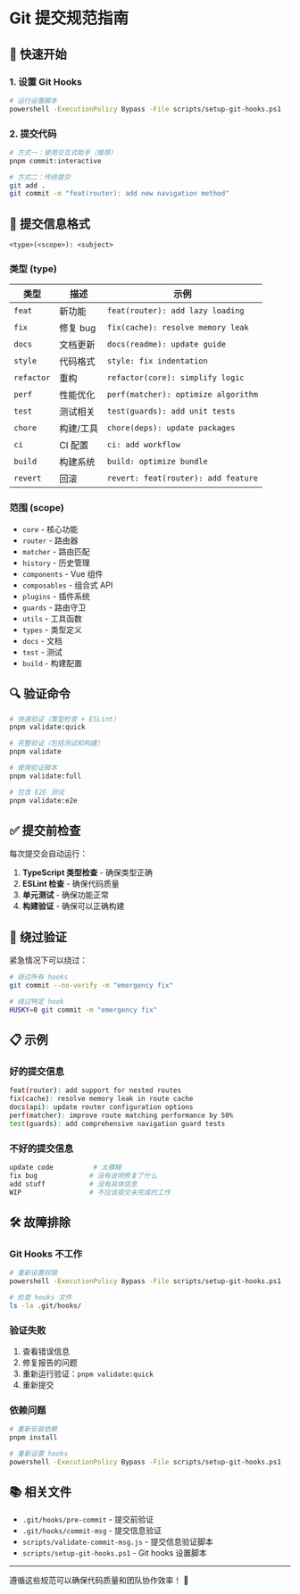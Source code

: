 # Git 提交规范指南

## 🎯 快速开始

### 1. 设置 Git Hooks

```bash
# 运行设置脚本
powershell -ExecutionPolicy Bypass -File scripts/setup-git-hooks.ps1
```

### 2. 提交代码

```bash
# 方式一：使用交互式助手（推荐）
pnpm commit:interactive

# 方式二：传统提交
git add .
git commit -m "feat(router): add new navigation method"
```

## 📝 提交信息格式

```
<type>(<scope>): <subject>
```

### 类型 (type)

| 类型       | 描述      | 示例                                |
| ---------- | --------- | ----------------------------------- |
| `feat`     | 新功能    | `feat(router): add lazy loading`    |
| `fix`      | 修复 bug  | `fix(cache): resolve memory leak`   |
| `docs`     | 文档更新  | `docs(readme): update guide`        |
| `style`    | 代码格式  | `style: fix indentation`            |
| `refactor` | 重构      | `refactor(core): simplify logic`    |
| `perf`     | 性能优化  | `perf(matcher): optimize algorithm` |
| `test`     | 测试相关  | `test(guards): add unit tests`      |
| `chore`    | 构建/工具 | `chore(deps): update packages`      |
| `ci`       | CI 配置   | `ci: add workflow`                  |
| `build`    | 构建系统  | `build: optimize bundle`            |
| `revert`   | 回滚      | `revert: feat(router): add feature` |

### 范围 (scope)

- `core` - 核心功能
- `router` - 路由器
- `matcher` - 路由匹配
- `history` - 历史管理
- `components` - Vue 组件
- `composables` - 组合式 API
- `plugins` - 插件系统
- `guards` - 路由守卫
- `utils` - 工具函数
- `types` - 类型定义
- `docs` - 文档
- `test` - 测试
- `build` - 构建配置

## 🔍 验证命令

```bash
# 快速验证（类型检查 + ESLint）
pnpm validate:quick

# 完整验证（包括测试和构建）
pnpm validate

# 使用验证脚本
pnpm validate:full

# 包含 E2E 测试
pnpm validate:e2e
```

## ✅ 提交前检查

每次提交会自动运行：

1. **TypeScript 类型检查** - 确保类型正确
2. **ESLint 检查** - 确保代码质量
3. **单元测试** - 确保功能正常
4. **构建验证** - 确保可以正确构建

## 🚫 绕过验证

紧急情况下可以绕过：

```bash
# 绕过所有 hooks
git commit --no-verify -m "emergency fix"

# 绕过特定 hook
HUSKY=0 git commit -m "emergency fix"
```

## 📋 示例

### 好的提交信息

```bash
feat(router): add support for nested routes
fix(cache): resolve memory leak in route cache
docs(api): update router configuration options
perf(matcher): improve route matching performance by 50%
test(guards): add comprehensive navigation guard tests
```

### 不好的提交信息

```bash
update code          # 太模糊
fix bug             # 没有说明修复了什么
add stuff           # 没有具体信息
WIP                 # 不应该提交未完成的工作
```

## 🛠️ 故障排除

### Git Hooks 不工作

```bash
# 重新设置权限
powershell -ExecutionPolicy Bypass -File scripts/setup-git-hooks.ps1

# 检查 hooks 文件
ls -la .git/hooks/
```

### 验证失败

1. 查看错误信息
2. 修复报告的问题
3. 重新运行验证：`pnpm validate:quick`
4. 重新提交

### 依赖问题

```bash
# 重新安装依赖
pnpm install

# 重新设置 hooks
powershell -ExecutionPolicy Bypass -File scripts/setup-git-hooks.ps1
```

## 📚 相关文件

- `.git/hooks/pre-commit` - 提交前验证
- `.git/hooks/commit-msg` - 提交信息验证
- `scripts/validate-commit-msg.js` - 提交信息验证脚本
- `scripts/setup-git-hooks.ps1` - Git hooks 设置脚本

---

遵循这些规范可以确保代码质量和团队协作效率！ 🚀
